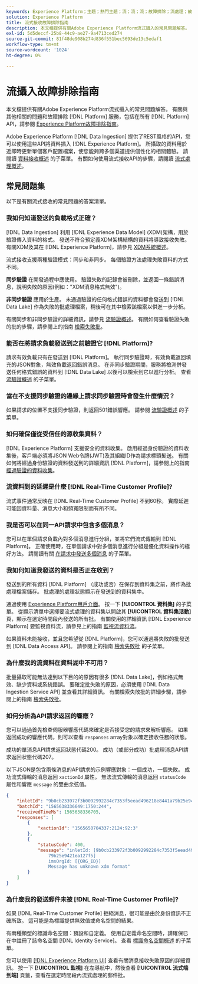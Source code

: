 ```yaml
---
keywords: Experience Platform；主題；熱門主題；流；流；流；故障排除；流處理；故障排除；流處理；常見問題；faq;
solution: Experience Platform
title: 流式接收故障排除指南
description: 本文檔提供有關Adobe Experience Platform流式攝入的常見問題解答。
exl-id: 5d5deccf-25b8-44c9-ae27-9a4713ced274
source-git-commit: 81f48de908b274d836f551bec5693de13c5edaf1
workflow-type: tm+mt
source-wordcount: '1024'
ht-degree: 0%

---
```


# 流攝入故障排除指南

本文檔提供有關Adobe Experience Platform流式攝入的常見問題解答。 有關與其他相關的問題和故障排除 [!DNL Platform] 服務，包括在所有 [!DNL Platform] API，請參閱 [Experience Platform故障排除指南](../../landing/troubleshooting.md)。

Adobe Experience Platform [!DNL Data Ingestion] 提供了REST風格的API，您可以使用這些API將資料插入 [!DNL Experience Platform]。 所攝取的資料用於近即時更新單個客戶配置檔案，使您能夠跨多個渠道提供個性化的相關體驗。 請閱讀 [資料接收概述](../home.md) 的子菜單。 有關如何使用流式接收API的步驟，請閱讀 [流式處理概述](../streaming-ingestion/overview.md)。

## 常見問題集

以下是有關流式接收的常見問題的答案清單。

### 我如何知道發送的負載格式正確？

[!DNL Data Ingestion] 利用 [!DNL Experience Data Model] (XDM)架構，用於驗證傳入資料的格式。 發送不符合預定義XDM架構結構的資料將導致接收失敗。 有關XDM及其在 [!DNL Experience Platform]，請參見 [XDM系統概述](../../xdm/home.md)。

流式接收支援兩種驗證模式：同步和非同步。 每個驗證方法處理失敗資料的方式不同。

**同步驗證** 在開發過程中應使用。 驗證失敗的記錄會被刪除，並返回一條錯誤消息，說明失敗的原因(例如：&quot;XDM消息格式無效&quot;)。

**非同步驗證** 應用於生產。 未通過驗證的任何格式錯誤的資料都會發送到 [!DNL Data Lake] 作為失敗的批處理檔案，稍後可在其中檢索該檔案以供進一步分析。

有關同步和非同步驗證的詳細資訊，請參見 [流驗證概述](../quality/streaming-validation.md)。 有關如何查看驗證失敗的批的步驟，請參閱上的指南 [檢索失敗批](../quality/retrieve-failed-batches.md)。

### 能否在將請求負載發送到之前驗證它 [!DNL Platform]?

請求有效負載只有在發送到 [!DNL Platform]。 執行同步驗證時，有效負載返回填充的JSON對象，無效負載返回錯誤消息。 在非同步驗證期間，服務將檢測併發送任何格式錯誤的資料到 [!DNL Data Lake] 以後可以檢索到它以進行分析。 查看 [流驗證概述](../quality/streaming-validation.md) 的子菜單。

### 當在不支援同步驗證的邊緣上請求同步驗證時會發生什麼情況？

如果請求的位置不支援同步驗證，則返回501錯誤響應。 請參閱 [流驗證概述](../quality/streaming-validation.md) 的子菜單。

### 如何確保僅從受信任的源收集資料？

[!DNL Experience Platform] 支援安全的資料收集。 啟用經過身份驗證的資料收集後，客戶端必須將JSON Web令牌(JWT)及其組織ID作為請求標頭髮送。 有關如何將經過身份驗證的資料發送到的詳細資訊 [!DNL Platform]，請參閱上的指南 [經過驗證的資料收集](../tutorials/create-authenticated-streaming-connection.md)。

### 流資料到的延遲是什麼 [!DNL Real-Time Customer Profile]?

流式事件通常反映在 [!DNL Real-Time Customer Profile] 不到60秒。 實際延遲可能因資料量、消息大小和頻寬限制而有所不同。

### 我是否可以在同一API請求中包含多個消息？

您可以在單個請求負載內對多個消息進行分組，並將它們流式傳輸到 [!DNL Platform]。 正確使用時，在單個請求中對多個消息進行分組是優化資料操作的極好方法。 請閱讀有關 [在請求中發送多個消息](../tutorials/streaming-multiple-messages.md) 的子菜單。

### 我如何知道我發送的資料是否正在收到？

發送到的所有資料 [!DNL Platform] （成功或否）在保存到資料集之前，將作為批處理檔案儲存。 批處理的處理狀態顯示在發送到的資料集中。

通過使用 [Experience Platform用戶介面](https://platform.adobe.com)。 按一下 **[!UICONTROL 資料集]** 的子菜單。 從顯示清單中選擇要流式處理的資料集以開啟其 **[!UICONTROL 資料集活動]** 頁，顯示在選定時間段內發送的所有批。 有關使用的詳細資訊 [!DNL Experience Platform] 要監視資料流，請參見上的指南 [監視流資料流](../quality/monitor-data-ingestion.md)。

如果資料未能接收，並且您希望從 [!DNL Platform]，您可以通過將失敗的批發送到 [!DNL Data Access API]。 請參閱上的指南 [檢索失敗批](../quality/retrieve-failed-batches.md) 的子菜單。

### 為什麼我的流資料在資料湖中不可用？

批量攝取可能無法達到以下目的的原因有很多 [!DNL Data Lake]，例如格式無效、缺少資料或系統錯誤。 要確定批失敗的原因，必須使用 [!DNL Data Ingestion Service API] 並查看其詳細資訊。 有關檢索失敗批的詳細步驟，請參閱上的指南 [檢索失敗批](../quality/retrieve-failed-batches.md)。

### 如何分析為API請求返回的響應？

您可以通過首先檢查伺服器響應代碼來確定是否接受您的請求來解析響應。 如果返回成功的響應代碼，則可以查看 `responses` array對象以確定接收任務的狀態。

成功的單消息API請求返回狀態代碼200。 成功（或部分成功）批處理消息API請求返回狀態代碼207。

以下JSON是包含兩條消息的API請求的示例響應對象：一個成功，一個失敗。 成功流式傳輸的消息返回 `xactionId` 屬性。 無法流式傳輸的消息返回 `statusCode` 屬性和響應 `message` 的雙曲余弦值。

```JSON
{
    "inletId": "9b0cb233972f3b0092992284c7353f5eead496218e8441a79b25e9421ea127f5",
    "batchId": "1565638336649:1750:244",
    "receivedTimeMs": 1565638336705,
    "responses": [
        {
            "xactionId": "1565650704337:2124:92:3"
        },
        {
            "statusCode": 400,
            "message": "inletId: [9b0cb233972f3b0092992284c7353f5eead496218e8441a
                79b25e9421ea127f5] 
                imsOrgId: [{ORG_ID}] 
                Message has unknown xdm format"
        }
    ]
}
```

### 為什麼我的發送郵件未被 [!DNL Real-Time Customer Profile]?

如果 [!DNL Real-Time Customer Profile] 拒絕消息，很可能是由於身份資訊不正確所致。 這可能是為標識提供無效值或命名空間的結果。

有兩種類型的標識命名空間：預設和自定義。 使用自定義命名空間時，請確保已在中註冊了該命名空間 [!DNL Identity Service]。 查看 [標識命名空間概述](../../identity-service/namespaces.md) 的子菜單。

您可以使用 [[!DNL Experience Platform UI]](https://platform.adobe.com) 查看有關消息接收失敗原因的詳細資訊。 按一下 **[!UICONTROL 監視]** 在左導航中，然後查看 **[!UICONTROL 流式端到端]** 頁籤，查看在選定時間段內流式處理的郵件批。
